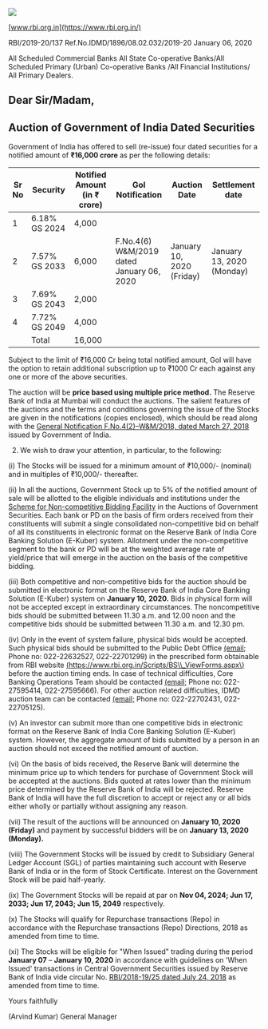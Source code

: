 ![](_page_0_Picture_0.jpeg)

[www.rbi.org.in](https://www.rbi.org.in/)

RBI/2019-20/137 Ref.No.IDMD/1896/08.02.032/2019-20 January 06, 2020

All Scheduled Commercial Banks All State Co-operative Banks/All Scheduled Primary (Urban) Co-operative Banks /All Financial Institutions/ All Primary Dealers.

## **Dear Sir/Madam,**

## **Auction of Government of India Dated Securities**

Government of India has offered to sell (re-issue) four dated securities for a notified amount of **₹16,000 crore** as per the following details:

| Sr<br>No | Security         | Notified Amount<br>(in ₹<br>crore) | GoI<br>Notification                                | Auction<br>Date              | Settlement<br>date           |
|----------|------------------|------------------------------------|----------------------------------------------------|------------------------------|------------------------------|
| 1        | 6.18% GS 2024    | 4,000                              |                                                    |                              |                              |
| 2        | 7.57% GS 2033    | 6,000                              | F.No.4(6)<br>W&M/2019<br>dated<br>January 06, 2020 | January 10, 2020<br>(Friday) | January 13, 2020<br>(Monday) |
| 3        | 7.69%<br>GS 2043 | 2,000                              |                                                    |                              |                              |
| 4        | 7.72%<br>GS 2049 | 4,000                              |                                                    |                              |                              |
|          | Total            | 16,000                             |                                                    |                              |                              |

Subject to the limit of ₹16,000 Cr being total notified amount, GoI will have the option to retain additional subscription up to ₹1000 Cr each against any one or more of the above securities.

The auction will be **price based using multiple price method.** The Reserve Bank of India at Mumbai will conduct the auctions. The salient features of the auctions and the terms and conditions governing the issue of the Stocks are given in the notifications (copies enclosed), which should be read along with the [General Notification F.No.4\(2\)–W&M/2018, dated March 27, 2018](https://www.rbi.org.in/Scripts/NotificationUser.aspx?Id=11249&Mode=0) issued by Government of India.

2. We wish to draw your attention, in particular, to the following:

(i) The Stocks will be issued for a minimum amount of ₹10,000/- (nominal) and in multiples of ₹10,000/- thereafter.

(ii) In all the auctions, Government Stock up to 5% of the notified amount of sale will be allotted to the eligible individuals and institutions under the [Scheme for Non-competitive Bidding Facility](https://rbi.org.in/Scripts/NotificationUser.aspx?Id=11175&Mode=0) in the Auctions of Government Securities. Each bank or PD on the basis of firm orders received from their constituents will submit a single consolidated non-competitive bid on behalf of all its constituents in electronic format on the Reserve Bank of India Core Banking Solution (E-Kuber) system. Allotment under the non-competitive segment to the bank or PD will be at the weighted average rate of yield/price that will emerge in the auction on the basis of the competitive bidding.

(iii) Both competitive and non-competitive bids for the auction should be submitted in electronic format on the Reserve Bank of India Core Banking Solution (E-Kuber) system on **January 10,**  **2020.** Bids in physical form will not be accepted except in extraordinary circumstances. The noncompetitive bids should be submitted between 11.30 a.m. and 12.00 noon and the competitive bids should be submitted between 11.30 a.m. and 12.30 pm.

(iv) Only in the event of system failure, physical bids would be accepted. Such physical bids should be submitted to the Public Debt Office [\(email;](mailto:pdomumbai@rbi.org.in) Phone no: 022-22632527, 022-22701299) in the prescribed form obtainable from RBI website [\(https://www.rbi.org.in/Scripts/BS\\_ViewForms.aspx\)](https://www.rbi.org.in/Scripts/BS_ViewForms.aspx) before the auction timing ends. In case of technical difficulties, Core Banking Operations Team should be contacted [\(email;](mailto:cbot@rbi.org.in) Phone no: 022-27595414, 022-27595666). For other auction related difficulties, IDMD auction team can be contacted [\(email;](mailto:auctionidmd@rbi.org.in) Phone no: 022-22702431, 022- 22705125).

(v) An investor can submit more than one competitive bids in electronic format on the Reserve Bank of India Core Banking Solution (E-Kuber) system. However, the aggregate amount of bids submitted by a person in an auction should not exceed the notified amount of auction.

(vi) On the basis of bids received, the Reserve Bank will determine the minimum price up to which tenders for purchase of Government Stock will be accepted at the auctions. Bids quoted at rates lower than the minimum price determined by the Reserve Bank of India will be rejected. Reserve Bank of India will have the full discretion to accept or reject any or all bids either wholly or partially without assigning any reason.

(vii) The result of the auctions will be announced on **January 10, 2020 (Friday)** and payment by successful bidders will be on **January 13, 2020 (Monday).**

(viii) The Government Stocks will be issued by credit to Subsidiary General Ledger Account (SGL) of parties maintaining such account with Reserve Bank of India or in the form of Stock Certificate. Interest on the Government Stock will be paid half-yearly.

(ix) The Government Stocks will be repaid at par on **Nov 04, 2024; Jun 17, 2033; Jun 17, 2043; Jun 15, 2049** respectively.

(x) The Stocks will qualify for Repurchase transactions (Repo) in accordance with the Repurchase transactions (Repo) Directions, 2018 as amended from time to time.

(xi) The Stocks will be eligible for "When Issued" trading during the period **January 07** – **January 10, 2020** in accordance with guidelines on 'When Issued' transactions in Central Government Securities issued by Reserve Bank of India vide circular No. [RBI/2018-19/25 dated July 24, 2018](https://www.rbi.org.in/Scripts/NotificationUser.aspx?Id=11344&Mode=0) as amended from time to time.

Yours faithfully

(Arvind Kumar) General Manager